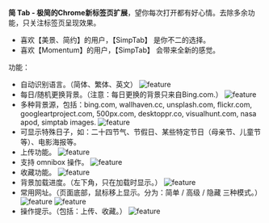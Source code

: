 **简 Tab - 极简的Chrome新标签页扩展**，望你每次打开都有好心情。去除多余功能，只关注标签页呈现效果。

- 喜欢【美景、简约】的用户，【SimpTab】 是你不二的选择。
- 喜欢【Momentum】的用户，【SimpTab】 会带来全新的感觉。

功能：
- 自动识别语言。（简体、繁体、英文）
  ![feature](http://i.imgur.com/nbw5Ycg.png)
- 每日/随机更换背景。（注意：每日更换的背景只来自Bing.com.）
  ![feature](http://i.imgur.com/JnwGMjw.png)
- 多种背景源，包括：bing.com, wallhaven.cc, unsplash.com, flickr.com, googleartproject.com, 500px.com, desktoppr.co, visualhunt.com, nasa apod, simptab images.
  ![feature](http://i.imgur.com/G2TNahV.png)
- 可显示特殊日子，如：二十四节气、节假日、某些特定节日（母亲节、儿童节等）、电影海报等。
- 上传功能。
  ![feature](http://i.imgur.com/3xZew89.png)
- 支持 omnibox 操作。
  ![feature](http://i.imgur.com/IAw6PDb.png)
- 收藏功能。
  ![feature](http://i.imgur.com/4xirs2N.png)
- 背景加载进度。（左下角，只在加载时显示。）
  ![feature](http://i.imgur.com/GbXCspl.png)
- 常用网址。（页面底部，鼠标移上显示。分为：简单 / 高级 / 隐藏 三种模式。）
  ![feature](http://i.imgur.com/LMxP6kF.png)
  ![feature](http://i.imgur.com/6ZxoCM7.png)
- 操作提示。（包括：上传、收藏。）
  ![feature](http://i.imgur.com/TMMXFoT.png)
